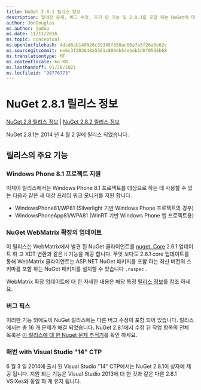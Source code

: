 ```yaml
---
title: NuGet 2.8.1 릴리스 정보
description: 알려진 문제, 버그 수정, 추가 된 기능 및 2.8.1를 포함 하는 NuGet에 대 한 릴리스 정보입니다.
author: JonDouglas
ms.author: jodou
ms.date: 11/11/2016
ms.topic: conceptual
ms.openlocfilehash: 4dcd8ab140026c39345f850ac00a7a5f26a0e62c
ms.sourcegitcommit: ee6c3f203648a5561c809db54ebeb1d0f0598b68
ms.translationtype: MT
ms.contentlocale: ko-KR
ms.lasthandoff: 01/26/2021
ms.locfileid: "98776773"
---
```

# <a name="nuget-281-release-notes"></a>NuGet 2.8.1 릴리스 정보

[NuGet 2.8 릴리스 정보](../release-notes/nuget-2.8.md)  |  [NuGet 2.8.2 릴리스 정보](../release-notes/nuget-2.8.2.md)

NuGet 2.8.1는 2014 년 4 월 2 일에 릴리스 되었습니다.

## <a name="notable-features-in-the-release"></a>릴리스의 주요 기능

### <a name="support-for-windows-phone-81-projects"></a>Windows Phone 8.1 프로젝트 지원
이제이 릴리스에서는 Windows Phone 8.1 프로젝트를 대상으로 하는 데 사용할 수 있는 다음과 같은 새 대상 프레임 워크 모니커를 지원 합니다.

* WindowsPhone81/WP81 (Silverlight 기반 Windows Phone 프로젝트의 경우)
* WindowsPhoneApp81/WPA81 (WinRT 기반 Windows Phone 앱 프로젝트용)

### <a name="update-of-the-nuget-webmatrix-extension"></a>NuGet WebMatrix 확장의 업데이트
이 릴리스는 WebMatrix에서 발견 된 NuGet 클라이언트를 [nuget. Core](https://www.nuget.org/packages/Nuget.Core/2.6.1) 2.6.1 업데이트 하 고 XDT 변환과 같은 it 기능을 제공 합니다. 무엇 보다도 2.6.1 core 업데이트를 통해 WebMatrix 클라이언트는 ASP.NET NuGet 패키지를 포함 하는 최신 버전의 스키마를 포함 하는 NuGet 패키지를 설치할 수 있습니다 `.nuspec` .

WebMatrix 확장 업데이트에 대 한 자세한 내용은 해당 특정 [릴리스 정보](../release-notes/nuget-2.6.1-for-WebMatrix.md)를 참조 하세요.

### <a name="bug-fixes"></a>버그 픽스
이러한 기능 외에도이 NuGet 릴리스에는 다른 버그 수정이 포함 되어 있습니다. 릴리스에서는 총 16 개 문제가 해결 되었습니다. NuGet 2.8.1에서 수정 된 작업 항목의 전체 목록은 [이 릴리스에 대 한 Nuget 문제 추적기](https://nuget.codeplex.com/workitem/list/advanced?keyword=&status=All&type=All&priority=All&release=NuGet%202.8.1&assignedTo=All&component=All&sortField=LastUpdatedDate&sortDirection=Descending&page=0&reasonClosed=All)를 확인 하세요.

### <a name="reshipping-with-visual-studio-14-ctp"></a>매번 with Visual Studio "14" CTP
6 월 3 일 2014에 출시 된 Visual Studio "14" CTP에서는 NuGet 2.8.1이 상자에 제공 됩니다. 지원 되는 기능은 Visual Studio 2013에 대 한 것과 같은 다른 2.8.1 VSIXes와 동일 하 게 유지 됩니다.
